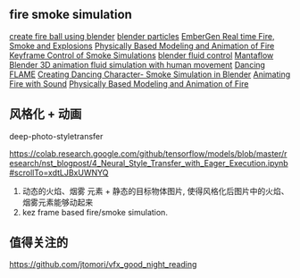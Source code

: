 ## fire smoke simulation
[create fire ball using blender](https://www.youtube.com/watch?v=zyIJQHlFQs0)
[blender particles](https://www.youtube.com/watch?v=gepD8FgcXJQ)
[EmberGen Real time Fire, Smoke and Explosions](https://jangafx.com/software/embergen/)
[Physically Based Modeling and Animation of Fire](http://graphics.ucsd.edu/~henrik/papers/fire/fire.pdf)
[Keyframe Control of Smoke Simulations](https://grail.cs.washington.edu/projects/control/smokeControl.pdf)
[blender fluid control](https://docs.blender.org/manual/en/2.79/physics/fluid/types/control.html)
[Mantaflow Blender 3D animation fluid simulation with human movement](https://www.youtube.com/watch?v=IhW_83st1nM)
[Dancing FLAME](https://www.youtube.com/watch?v=GRSmVrB-PdM)
[Creating Dancing Character- Smoke Simulation in Blender](https://www.youtube.com/watch?v=J3UkuXfAPYk)
[Animating Fire with Sound](https://www.cs.cornell.edu/projects/Sound/fire/)
[Physically Based Modeling and Animation of Fire](https://github.com/jackrwright/fluid2D-GPU)

## 风格化 + 动画

deep-photo-styletransfer

https://colab.research.google.com/github/tensorflow/models/blob/master/research/nst_blogpost/4_Neural_Style_Transfer_with_Eager_Execution.ipynb#scrollTo=xdtLJBxUWNYQ

1. 动态的火焰、烟雾 元素 + 静态的目标物体图片, 使得风格化后图片中的火焰、烟雾元素能够动起来
2. kez frame based fire/smoke simulation.




## 值得关注的
https://github.com/jtomori/vfx_good_night_reading